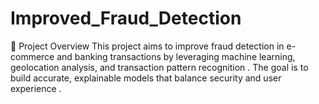 # Improved_Fraud_Detection
📌 Project Overview  This project aims to improve fraud detection in   e-commerce and banking transactions   by leveraging   machine learning, geolocation analysis, and transaction pattern recognition  . The goal is to build accurate, explainable models that balance   security   and   user experience  .  
